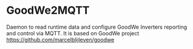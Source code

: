 # GoodWe2MQTT
Daemon to read runtime data and configure GoodWe Inverters reporting and control via MQTT.
It is based on GoodWe project https://github.com/marcelblijleven/goodwe
